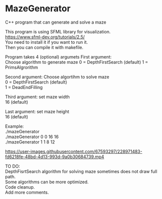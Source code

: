 # MazeGenerator
C++ program that can generate and solve a maze

This program is using SFML library for visualization.   
https://www.sfml-dev.org/tutorials/2.5/  
You need to install it if you want to run it.  
Then you can compile it with makefile.

Program takes 4 (optional) argumets
First argument:  
Choose algorithm to generate maze
    0 = DepthFirstSearch (default)
    1 = PrimsAlgrorithm
    
Second argument:
  Choose algortihm to solve maze  
    0 = DepthFirstSearch (default)  
    1 = DeadEndFilling  

Third argument:
  set maze width  
    16 (default)  
    
Last argument:
  set maze height  
    16 (default)  

Example:  
  ./mazeGenerator   
  ./mazeGenerator 0 0 16 16  
  ./mazeGenerator 1 1 8 12  


https://user-images.githubusercontent.com/67593297/228971483-fd6218fe-48bd-4d13-993d-9a0b30684739.mp4  

  
    
TO DO:  
DepthFisrtSearch algorithm for solving maze sometimes does not draw full path.  
Some algorithms can be more optimized.  
Code cleanup.  
Add more comments.
